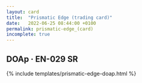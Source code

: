 ```yaml
---
layout: card
title:  "Prismatic Edge (trading card)"
date:   2022-06-25 08:44:00 +0100
permalink: prismatic-edge_(card)
incomplete: true
---
```


## DOAp &middot; EN-029 SR

{% include templates/prismatic-edge-doap.html %}